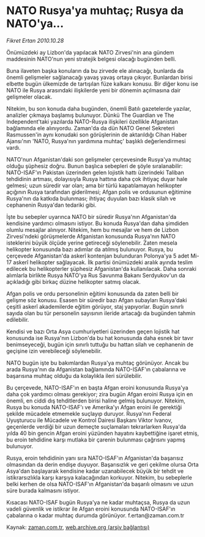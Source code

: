 # NATO Rusya'ya muhtaç; Rusya da NATO'ya...

*Fikret Ertan 2010.10.28*

<td class="news-spot">
<p>Önümüzdeki ay Lizbon'da yapılacak NATO Zirvesi'nin ana gündem maddesinin NATO'nun yeni stratejik belgesi olacağı bugünden belli.</p>
<p><p>Buna ilaveten başka konuların da bu zirvede ele alınacağı, bunlarda da önemli gelişmeler sağlanacağı yavaş yavaş ortaya çıkıyor. Bunlardan birisi elbette bugün ülkemizde de tartışılan füze kalkanı konusu. Bir diğer konu ise NATO ile Rusya arasındaki ilişkilerde yeni bir dönemin açılmasına dair gelişmeler olacak.
<p>Nitekim, bu son konuda daha bugünden, önemli Batılı gazetelerde yazılar, analizler çıkmaya başlamış bulunuyor. Dünkü The Guardian ve The Independent'taki yazılarda NATO-Rusya ilişkileri özellikle Afganistan bağlamında ele alınıyordu. Zaman'da da dün NATO Genel Sekreteri Rasmussen'in aynı konudaki son görüşlerinin de aktarıldığı Cihan Haber Ajansı'nın 'NATO, Rusya'nın yardımına muhtaç' başlıklı değerlendirmesi vardı.
<p>NATO'nun Afganistan'daki son gelişmeler çerçevesinde Rusya'ya muhtaç olduğu şüphesiz doğru. Bunun başlıca sebepleri de şöyle sıralanabilir: NATO-ISAF'ın Pakistan üzerinden gelen lojistik hattı üzerindeki Taliban tehdidinin artması, dolayısıyla Rusya hattına daha çok ihtiyaç duyar hale gelmesi; uzun süredir var olan; ama bir türlü kapatılamayan helikopter açığının Rusya tarafından giderilmesi; Afgan polis ve ordusunun eğitimine Rusya'nın da katkıda bulunması; ihtiyaç duyulan bazı klasik silah ve cephanenin Rusya'dan tedariki gibi.
<p>İşte bu sebepler uyarınca NATO bir süredir Rusya'nın Afganistan'da kendisine yardımcı olmasını istiyor. Bu konuda Rusya'dan daha şimdiden olumlu mesajlar alınıyor. Nitekim, hem bu mesajlar ve hem de Lizbon Zirvesi'ndeki görüşmelerde Afganistan konusunda Rusya'nın NATO isteklerini büyük ölçüde yerine getireceği söylenebilir. Zaten mesela helikopter konusunda bazı adımlar da atılmış bulunuyor. Rusya, bu çerçevede Afganistan'da askerî kontenjan bulunduran Polonya'ya 5 adet Mi-17 askerî helikopter sağlayacak. İlk partisi önümüzdeki aralık ayında teslim edilecek bu helikopterler şüphesiz Afganistan'da kullanılacak. Daha sonraki alımlarla birlikte Rusya NATO'ya Rus Savunma Bakanı Serdyukov'un da açıkladığı gibi birkaç düzine helikopter satmış olacak.
<p>Afgan polis ve ordu personelinin eğitimi konusunda da zaten belli bir gelişme söz konusu. Esasen bir süredir bazı Afgan subayları Rusya'daki çeşitli askerî akademilerde eğitim görüyor, staj yapıyorlar. Bugün sınırlı sayıda olan bu tür personelin sayısının ileride artacağı da bugünden tahmin edilebilir.
<p>Kendisi ve bazı Orta Asya cumhuriyetleri üzerinden geçen lojistik hat konusunda ise Rusya'nın Lizbon'da bu hat konusunda daha esnek bir tavır benimseyeceği, bugün için sınırlı tuttuğu bu hattan silah ve cephanenin de geçişine izin verebileceği söylenebilir.
<p>NATO bugün işte bu bakımlardan Rusya'ya muhtaç görünüyor. Ancak bu arada Rusya'nın da Afganistan bağlamında NATO-ISAF'ın çabalarına ve başarısına muhtaç olduğu da kolaylıkla ileri sürülebilir.
<p>Bu çerçevede, NATO-ISAF'ın en başta Afgan eroini konusunda Rusya'ya daha çok yardımcı olması gerekiyor; zira bugün Afgan eroini Rusya için en önemli, en ciddi dış tehditlerden birisi haline gelmiş bulunuyor. Nitekim, Rusya bu konuda NATO-ISAF'ı ve Amerika'yı Afgan eroini ile gerektiği şekilde mücadele etmemekle suçlayıp duruyor. Rusya'nın Federal Uyuşturucu ile Mücadele ve Kontrol Dairesi Başkanı Viktor Ivanov, geçenlerde verdiği bir uzun demeçte suçlamaları tekrarlarken Rusya'da yılda 40 bin gencin Afgan eroini yüzünden hayatını kaybettiğine işaret etmiş, bu eroin tehdidine karşı mutlaka bir çarenin bulunması çağrısını yapmış bulunuyor.
<p>Rusya, eroin tehdidinin yanı sıra NATO-ISAF'ın Afganistan'da başarısız olmasından da derin endişe duyuyor. Başarısızlık ve geri çekilme olursa Orta Asya'dan başlayarak kendisine kadar uzanabilecek büyük bir tehdit ve istikrarsızlıkla karşı karşıya kalacağından korkuyor. Nitekim, bu sebeplerle belki kerhen de olsa NATO-ISAF'ın Afganistan'da başarılı olmasını ve uzun süre burada kalmasını istiyor.
<p>Kısacası NATO-ISAF bugün Rusya'ya ne kadar muhtaçsa, Rusya da uzun vadeli güvenlik ve istikrar ile Afgan eroini konusunda NATO-ISAF'ın çabalarına o kadar muhtaç durumda görünüyor. f.ertan@zaman.com.tr</p>
<a href="http://web.archive.org/web/20101130054355/mailto:f.ertan@zaman.com.tr">
</a></p></p></p></p></p></p></p></p></p></p></td>

Kaynak: [zaman.com.tr](http://zaman.com.tr/yazar.do?yazino=1045849), [web.archive.org (arşiv bağlantısı)](http://web.archive.org/web/20101130054355/http://zaman.com.tr/yazar.do?yazino=1045849)

